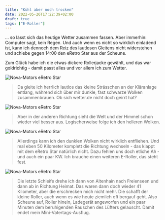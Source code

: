 ```yaml
---
title: "Kühl aber noch trocken"
date: 2022-05-26T17:22:39+02:00
draft: true
tags: ["E-Roller"]
---
```

... so lässt sich das heutige Wetter zusammen fassen. Aber immerhin: Computer sagt, kein Regen. Und auch wenn es nicht so wirklich einladend ist, kann ich dennoch dem Reiz des lautlosen Gleitens nicht widerstehen und schiebe gegen 14:00 den eRetro Star aus der Scheune.

Zum Glück habe ich die etwas dickere Rollerjacke gewählt, und das war goldrichtig - damit passt alles und vor allem ich zum Wetter. 

![Nova-Motors eRetro Star](../05-26-p01.jpg)
> Da gleite ich herrlich lautlos das kleine Strässchen an der Kläranlage entlang, während sich über mir dunkle, fast schwarze Wolken zusammenbrauen. Ob sich wetter.de nicht doch geirrt hat?

![Nova-Motors eRetro Star](../05-26-p02.jpg)
> Aber in der anderen Richtung sieht die Welt und der Himmel schon wieder viel besser aus. Logischerweise folge ich den helleren Wolken.

![Nova-Motors eRetro Star](../05-26-p03.jpg)
> Allerdings kann ich den dunklen Wolken nicht wirklich entfliehen. Und mal eben 50 Kilometer komplett die Richtung wechseln - das klappt mit dem eRetro Star natürlich nicht. Dazu fehlen uns doch etliche Ah - und auch ein paar KW. Ich brauche einen weiteren E-Roller, das steht fest.

![Nova-Motors eRetro Star](../05-26-p04.jpg)
> Die letzte Schleife drehe ich dann von Altenhain nach Freienseen und dann ab in Richtung Heimat. Das waren dann doch wieder 41 Kilometer, aber die erschrecken mich nicht mehr. Die schafft der kleine Roller, auch wenn es wie heute ziemlich oft bergauf geht.
Also Scheune auf, Roller hinein, Ladegerät angeworfen und ein paar Minuten dem beruhigenden Rauschen des Lüfters gelauscht. Damit endet mein Mini-Vatertags-Ausflug.




